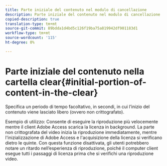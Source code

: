 ```yaml
---
title: Parte iniziale del contenuto nel modulo di cancellazione
description: Parte iniziale del contenuto nel modulo di cancellazione
copied-description: true
translation-type: tm+mt
source-git-commit: 89bdda1d4bd5c126f19ba75a819942df901183d1
workflow-type: tm+mt
source-wordcount: '115'
ht-degree: 0%

---
```



# Parte iniziale del contenuto nella cartella clear{#initial-portion-of-content-in-the-clear}

Specifica un periodo di tempo facoltativo, in secondi, in cui l’inizio del contenuto viene lasciato libero (ovvero non crittografato).

Esempio di utilizzo: Consente di eseguire la riproduzione più velocemente mentre il client Adobe Access scarica la licenza in background. La parte non crittografata del video inizia la riproduzione immediatamente, mentre l&#39;inizializzazione di Adobe Access e l&#39;acquisizione della licenza si verificano dietro le quinte. Con questa funzione disattivata, gli utenti potrebbero notare un ritardo nell’esperienza di riproduzione, poiché il computer client esegue tutti i passaggi di licenza prima che si verifichi una riproduzione video.

